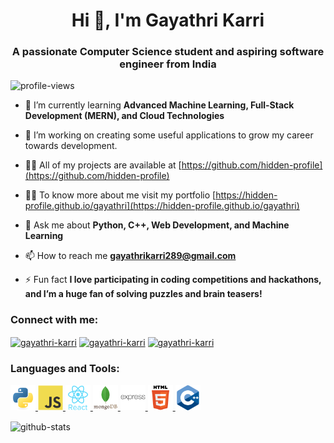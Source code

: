 <h1 align="center">Hi 👋, I'm Gayathri Karri</h1>
<h3 align="center">A passionate Computer Science student and aspiring software engineer from India</h3>

<p align="left"> <img src="https://komarev.com/ghpvc/?username=hidden-profile&label=Profile%20views&color=0e75b6&style=flat" alt="profile-views" /> </p>

- 🌱 I’m currently learning **Advanced Machine Learning, Full-Stack Development (MERN), and Cloud Technologies**

- 🔭 I’m working on creating some useful applications to grow my career towards development.

- 👨‍💻 All of my projects are available at [https://github.com/hidden-profile](https://github.com/hidden-profile)

- 👨‍💻 To know more about me visit my portfolio [https://hidden-profile.github.io/gayathri](https://hidden-profile.github.io/gayathri)

- 💬 Ask me about **Python, C++, Web Development, and Machine Learning**

- 📫 How to reach me **gayathrikarri289@gmail.com**

- ⚡ Fun fact **I love participating in coding competitions and hackathons, and I’m a huge fan of solving puzzles and brain teasers!**

<h3 align="left">Connect with me:</h3>
<p align="left">
<a href="https://linkedin.com/in/gayathri-karri-03a087243" target="blank"><img align="center" src="https://pngimg.com/uploads/linkedIn/linkedIn_PNG8.png" alt="gayathri-karri" height="30" width="40" /></a>
<a href="https://leetcode.com/gayathrikarri289" target="blank"><img align="center" src="https://tse2.mm.bing.net/th?id=OIP.oWiIFkqOXUhNT0xcBbLBagHaHa&pid=Api&P=0&h=180" alt="gayathri-karri" height="30" width="40" /></a>
<a href="https://www.codechef.com/users/gayathri622004" target="blank"><img align="center" src="https://i.pinimg.com/originals/c5/d9/fc/c5d9fc1e18bcf039f464c2ab6cfb3eb6.jpg" alt="gayathri-karri" height="30" width="40" /></a>
</p>

<h3 align="left">Languages and Tools:</h3>
<p align="left"> 
<a href="https://www.python.org" target="_blank"> <img src="https://raw.githubusercontent.com/devicons/devicon/master/icons/python/python-original.svg" alt="python" width="40" height="40"/> </a> 
<a href="https://developer.mozilla.org/en-US/docs/Web/JavaScript" target="_blank"> <img src="https://raw.githubusercontent.com/devicons/devicon/master/icons/javascript/javascript-original.svg" alt="javascript" width="40" height="40"/> </a>
<a href="https://reactjs.org/" target="_blank"> <img src="https://raw.githubusercontent.com/devicons/devicon/master/icons/react/react-original-wordmark.svg" alt="react" width="40" height="40"/> </a> 
<a href="https://www.mongodb.com/" target="_blank"> <img src="https://raw.githubusercontent.com/devicons/devicon/master/icons/mongodb/mongodb-original-wordmark.svg" alt="mongodb" width="40" height="40"/> </a>
<a href="https://expressjs.com" target="_blank"> <img src="https://raw.githubusercontent.com/devicons/devicon/master/icons/express/express-original-wordmark.svg" alt="express" width="40" height="40"/> </a>
<a href="https://www.w3.org/html/" target="_blank"> <img src="https://raw.githubusercontent.com/devicons/devicon/master/icons/html5/html5-original-wordmark.svg" alt="html5" width="40" height="40"/> </a>
<a href="https://www.cprogramming.com/" target="_blank"> <img src="https://raw.githubusercontent.com/devicons/devicon/master/icons/cplusplus/cplusplus-original.svg" alt="cplusplus" width="40" height="40"/> </a>
</p>

<p><img align="center" src="https://github-readme-stats.vercel.app/api?username=hidden-profile&show_icons=true&locale=en" alt="github-stats" /></p>
